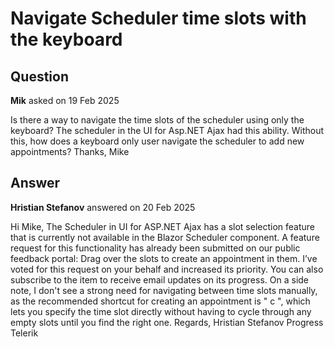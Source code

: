 # Navigate Scheduler time slots with the keyboard

## Question

**Mik** asked on 19 Feb 2025

Is there a way to navigate the time slots of the scheduler using only the keyboard? The scheduler in the UI for Asp.NET Ajax had this ability. Without this, how does a keyboard only user navigate the scheduler to add new appointments? Thanks, Mike

## Answer

**Hristian Stefanov** answered on 20 Feb 2025

Hi Mike, The Scheduler in UI for ASP.NET Ajax has a slot selection feature that is currently not available in the Blazor Scheduler component. A feature request for this functionality has already been submitted on our public feedback portal: Drag over the slots to create an appointment in them. I’ve voted for this request on your behalf and increased its priority. You can also subscribe to the item to receive email updates on its progress. On a side note, I don't see a strong need for navigating between time slots manually, as the recommended shortcut for creating an appointment is " c ", which lets you specify the time slot directly without having to cycle through any empty slots until you find the right one. Regards, Hristian Stefanov Progress Telerik
